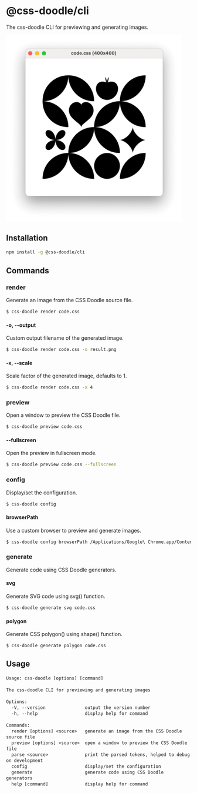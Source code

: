 # @css-doodle/cli

The css-doodle CLI for previewing and generating images.

<img src="screenshot/preview.png" width="480px" alt="screenshot" />

## Installation

```bash
npm install -g @css-doodle/cli
```

## Commands

### render
Generate an image from the CSS Doodle source file.

```bash
$ css-doodle render code.css
```

#### -o, --output

Custom output filename of the generated image.

```bash
$ css-doodle render code.css -o result.png
```

#### -x, --scale

Scale factor of the generated image, defaults to 1.

```bash
$ css-doodle render code.css -x 4
```

### preview
Open a window to preview the CSS Doodle file.

```bash
$ css-doodle preview code.css
```

#### --fullscreen

Open the preview in fullscreen mode.

```bash
$ css-doodle preview code.css --fullscreen
```


### config

Display/set the configuration.

```bash
$ css-doodle config
```

#### browserPath

Use a custom browser to preview and generate images.

```bash
$ css-doodle config browserPath /Applications/Google\ Chrome.app/Contents/MacOS/Google\ Chrome
```

### generate

Generate code using CSS Doodle generators.

#### svg

Generate SVG code using svg() function.

```bash
$ css-doodle generate svg code.css
```

#### polygon

Generate CSS polygon() using shape() function.

```bash
$ css-doodle generate polygon code.css
```

## Usage

```
Usage: css-doodle [options] [command]

The css-doodle CLI for previewing and generating images

Options:
  -V, --version               output the version number
  -h, --help                  display help for command

Commands:
  render [options] <source>   generate an image from the CSS Doodle source file
  preview [options] <source>  open a window to preview the CSS Doodle file
  parse <source>              print the parsed tokens, helped to debug on development
  config                      display/set the configuration
  generate                    generate code using CSS Doodle generators
  help [command]              display help for command
```
